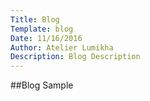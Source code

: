 ```yaml
--- 
Title: Blog 
Template: blog
Date: 11/16/2016
Author: Atelier Lumikha
Description: Blog Description 
--- 
```



##Blog Sample


